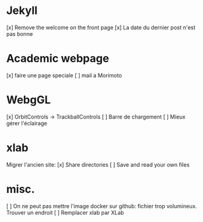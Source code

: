 # Jekyll

[x] Remove the welcome on the front page
[x] La date du dernier post n'est pas bonne

# Academic webpage

[x] faire une page speciale
[ ] mail a Morimoto

# WebgGL

[x] OrbitControls -> TrackballControls
[ ] Barre de chargement
[ ] Mieux gérer l'éclairage

# xlab

Migrer l'ancien site:
[x] Share directories
[ ] Save and read your own files

# misc.

[ ] On ne peut pas mettre l'image docker sur github: fichier trop volumineux. Trouver un endroit
[ ] Remplacer xlab par XLab

